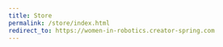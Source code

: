 ```yaml
---
title: Store
permalink: /store/index.html
redirect_to: https://women-in-robotics.creator-spring.com
---
```


